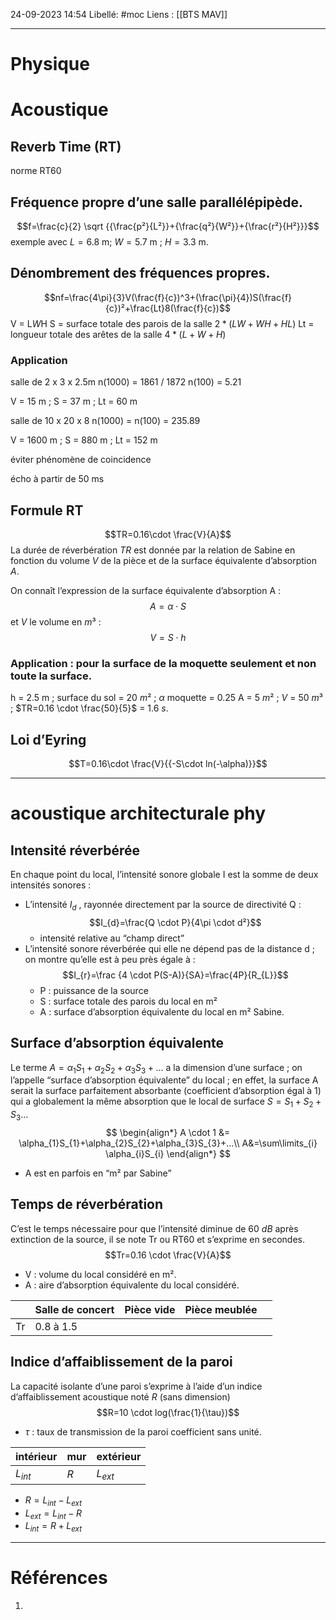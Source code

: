 24-09-2023 14:54
Libellé: #moc
Liens : [[BTS MAV]] 

---
# Physique

# Acoustique
## Reverb Time (RT)
norme RT60
## Fréquence propre d’une salle parallélépipède.
$$f=\frac{c}{2} \sqrt {{\frac{p²}{L²}}+{\frac{q²}{W²}}+{\frac{r²}{H²}}}$$
exemple avec $L=6.8$ m; $W=5.7$ m ; $H=3.3$ m. 

## Dénombrement des fréquences propres.
$$nf=\frac{4\pi}{3}V(\frac{f}{c})^3+(\frac{\pi}{4})S(\frac{f}{c})²+\frac{Lt}8(\frac{f}{c})$$
V = L*W*H
S = surface totale des parois de la salle $2*(LW+WH+HL)$
Lt = longueur totale des arêtes de la salle $4*(L+W+H)$
### Application

salle de 2 x 3 x 2.5m
n(1000) = 1861 / 1872 
n(100) = 5.21

V = 15 m ; S = 37 m ; Lt = 60 m

salle de 10 x 20 x 8
n(1000) = 
n(100) = 235.89

V = 1600 m ; S = 880 m ; Lt = 152 m

éviter phénomène de coincidence

écho à partir de 50 ms
## Formule RT
$$TR=0.16\cdot \frac{V}{A}$$
La durée de réverbération $TR$ est donnée par la relation de Sabine en fonction du volume $V$ de la pièce et de la surface équivalente d’absorption $A$.

On connaît l’expression de la surface équivalente d’absorption A : 
$$A=\alpha \cdot S$$
et $V$ le volume en $m³$ :
$$V=S\cdot h$$
### Application : pour la surface de la moquette seulement et non toute la surface.
h = 2.5 m ; surface du sol = 20 $m²$ ; $\alpha$ moquette = 0.25
A = 5 $m²$ ; $V$ = 50 $m³$ ; $TR=0.16 \cdot \frac{50}{5}$ = 1.6 $s$.

## Loi d’Eyring
$$T=0.16\cdot \frac{V}{{-S\cdot ln(-\alpha)}}$$

---

# acoustique architecturale phy
## Intensité réverbérée
En chaque point du local, l’intensité sonore globale I est la somme de deux intensités sonores :
- L’intensité $I_{d}$ , rayonnée directement par la source de directivité Q : $$I_{d}=\frac{Q \cdot P}{4\pi \cdot d²}$$
	- intensité relative au “champ direct”
- L’intensité sonore réverbérée qui elle ne dépend pas de la distance d ; on montre qu’elle est à peu près égale à : $$I_{r}=\frac {4 \cdot P(S-A)}{SA}=\frac{4P}{R_{L}}$$
	- P : puissance de la source 
	- S : surface totale des parois du local en m² 
	- A : surface d’absorption équivalente du local en m² Sabine.
## Surface d’absorption équivalente 
Le terme $A=\alpha_{1}S_1+\alpha_{2}S_{2}+\alpha_{3}S_{3}+...$ a la dimension d’une surface ; on l’appelle “surface d’absorption équivalente” du local ; en effet, la surface A serait la surface parfaitement absorbante (coefficient d’absorption égal à 1) qui a globalement la même absorption que le local de surface $S=S_{1}+S_{2}+S_{3}...$
$$
\begin{align*}
A \cdot 1 &= \alpha_{1}S_{1}+\alpha_{2}S_{2}+\alpha_{3}S_{3}+...\\
A&=\sum\limits_{i} \alpha_{i}S_{i}
\end{align*}
$$

- A est en parfois en “m² par Sabine”

## Temps de réverbération
C’est le temps nécessaire pour que l’intensité diminue de 60 $dB$ après extinction de la source, il se note Tr ou RT60 et s’exprime en secondes.
$$Tr=0.16 \cdot \frac{V}{A}$$
- V : volume du local considéré en m².
- A : aire d’absorption équivalente du local considéré.

|  | Salle de concert | Pièce vide | Pièce meublée  |  |
| ---- | ---- | ---- | ---- | ---- |
| Tr | 0.8 à 1.5 |  |  |  |

## Indice d’affaiblissement de la paroi
La capacité isolante d’une paroi s’exprime à l’aide d’un indice d’affaiblissement acoustique noté $R$ (sans dimension) $$R=10 \cdot log(\frac{1}{\tau})$$
- $\tau$ : taux de transmission de la paroi coefficient sans unité.

| intérieur | mur | extérieur |
| ---- | ---- | ---- |
| $L_{int}$ | $R$ | $L_{ext}$ |
- $R = L_{int} - L_{ext}$
- $L_{ext} = L_{int} - R$
- $L_{int} = R + L_{ext}$

---
# Références
1. 